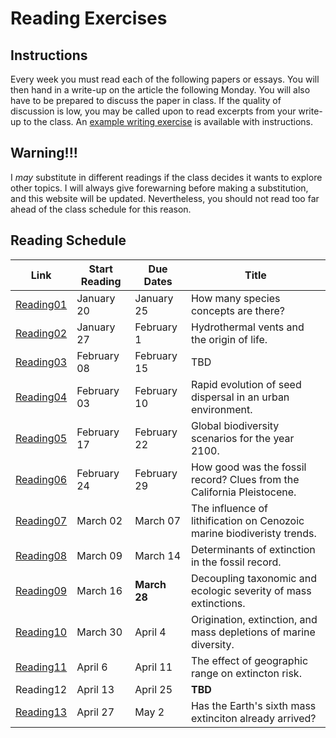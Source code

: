 # Reading Exercises

## Instructions

Every week you must read each of the following papers or essays. You will then hand in a write-up on the article the following Monday. You will also have to be prepared to discuss the paper in class. If the quality of discussion is low, you may be called upon to read excerpts from your write-up to the class. An [example writing exercise](https://github.com/aazaff/teachPaleobiology/blob/master/WritingExercises/WritingExample.md) is available with instructions.

## Warning!!!

I *may* substitute in different readings if the class decides it wants to explore other topics. I will always give forewarning before making a substitution, and this website will be updated. Nevertheless, you should not read too far ahead of the class schedule for this reason.

## Reading Schedule

Link | Start Reading | Due Dates | Title
--------- | ---------- | ----------- | ----------
[Reading01](http://www.theguardian.com/science/punctuated-equilibrium/2010/oct/20/3) | January 20 | January 25 | How many species concepts are there?
[Reading02](https://github.com/aazaff/teachPaleobiology/blob/master/ReadingExercises/Hydrothermal%20vents.pdf) | January 27 | February 1 | Hydrothermal vents and the origin of life.
[Reading03](https://github.com/aazaff/teachPaleobiology/blob/master/AdditionalReading/Extinction%20Selectivity.pdf) | February 08 | February 15 | TBD
[Reading04](https://github.com/aazaff/teachPaleobiology/blob/master/ReadingExercises/Dispersal.pdf) | February 03 | February 10 | Rapid evolution of seed dispersal in an urban environment.
[Reading05](https://github.com/aazaff/teachPaleobiology/blob/master/ReadingExercises/BiodiversityScenarios.pdf) | February 17 | February 22 | Global biodiversity scenarios for the year 2100.
[Reading06](https://github.com/aazaff/teachPaleobiology/blob/master/ReadingExercises/Live%20Dead.pdf) | February 24 | February 29 | How good was the fossil record? Clues from the California Pleistocene.
[Reading07](https://github.com/aazaff/teachPaleobiology/blob/master/ReadingExercises/Lithification.pdf) | March 02 | March 07 | The influence of lithification on Cenozoic marine biodiveristy trends.
[Reading08](https://github.com/aazaff/teachPaleobiology/blob/master/ReadingExercises/CommonCause.pdf) | March 09 | March 14 | Determinants of extinction in the fossil record.
[Reading09](https://github.com/aazaff/teachPaleobiology/blob/master/ReadingExercises/Ecologic%20Severity.pdf) | March 16 | **March 28** | Decoupling taxonomic and ecologic severity of mass extinctions.
[Reading10](https://github.com/aazaff/teachPaleobiology/blob/master/ReadingExercises/Mass%20Depletion.pdf) | March 30 | April 4 | Origination, extinction, and mass depletions of marine diversity.
[Reading11](https://github.com/aazaff/teachPaleobiology/blob/master/ReadingExercises/Geographic%20Extinction.pdf) | April 6 | April 11 | The effect of geographic range on extincton risk.
Reading12 | April 13 | April 25 | **TBD**
[Reading13](https://github.com/aazaff/teachPaleobiology/blob/master/ReadingExercises/Sixth%20Extinction.pdf) | April 27 | May 2 | Has the Earth's sixth mass extinciton already arrived?

